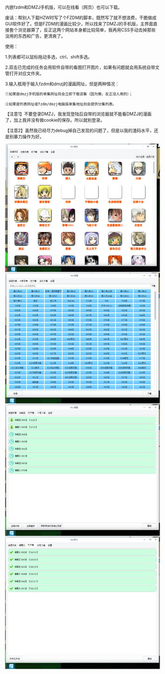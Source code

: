 内嵌fzdm和DMZJ手机版，可以在线看（网页）也可以下载。

废话：帮别人下载HZW时写了个FZDM的脚本，既然写了就不想浪费，干脆做成GUI软件好了。但是FZDM的漫画比较少，所以找来了DMZJ的手机版，主界面直接套个浏览器算了，反正这两个网站本身都比较简单，我再用CSS手动去掉那些没用的东西和广告，更清爽了。

使用：

1.列表都可以鼠标拖动多选，ctrl、shift多选。

2.双击已完成的任务会用软件自带的看图打开图片，如果有问题就会用系统自带文管打开对应文件夹。

3.输入框用于输入fzdm和dmzj的漫画网址，但是两种情况：

	①如果是dmzj手机版的单集网址将会立即下载该集（因为懒，反正没人用的）；

	②如果是列表网址或fzdm/dmzj电脑版单集地址则会提供分集列表。

【注意1】不要登录DMZJ，我发现登陆后自带的浏览器就不能看DMZJ的漫画了，加上我并没有做cookie的保存。所以就别登录。

【注意2】虽然我已经尽力debug掉自己发现的问题了，但是以我的渣码水平，还是别暴力操作为好。

![截图](https://github.com/noahsai/weimanhua/raw/master/截图/1.png)
![截图](https://github.com/noahsai/weimanhua/raw/master/截图/2.png)
![截图](https://github.com/noahsai/weimanhua/raw/master/截图/3.png)
![截图](https://github.com/noahsai/weimanhua/raw/master/截图/4.png)
